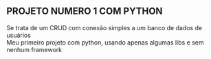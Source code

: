 ## PROJETO NUMERO 1 COM PYTHON

Se trata de um CRUD com conexão simples a um banco de dados de usuários</br>
Meu primeiro projeto com python, usando apenas algumas libs e sem nenhum framework
